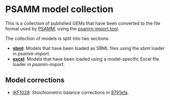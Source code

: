 PSAMM model collection
======================

This is a collection of published GEMs that have been converted to the file
format used by [PSAMM](https://github.com/zhanglab/psamm), using the
[psamm-import tool](https://github.com/zhanglab/psamm-import).

The collection of models is split into two sections:

- [**sbml**](sbml): Models that have been loaded as SBML files using the _sbml_
  loader in _psamm-import_.
- [**excel**](excel): Models that have been loaded using a model-specific Excel
  file loader in _psamm-import_.

Model corrections
-----------

- [iKF1028](sbml/iKF1028): Stoichiometric balance corrections in
  [8791efa](https://github.com/zhanglab/psamm-model-collection/commit/8791efa58d0b01a06384b03ce11a6fcbc03fe8c3).
